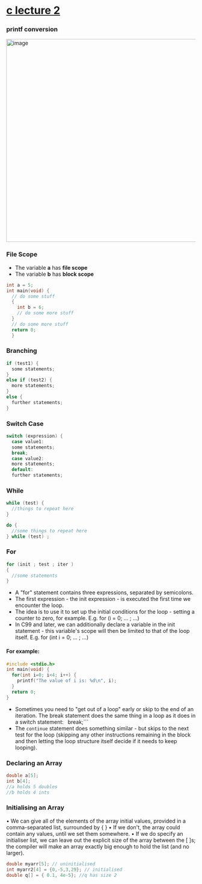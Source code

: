 # [c lecture 2](https://github.com/Khair9/Year-2-CompSci-Notes/blob/main/P2T/P2T.md)

### printf conversion
<img width="539" alt="image" src="https://github.com/user-attachments/assets/4264eb74-6e3c-4915-ba6d-04c42e608167" />

### File Scope
 - The variable **a** has **file scope**
 - The variable **b** has **block scope**
```c
int a = 5;
int main(void) {
  // do some stuff
  {
    int b = 6;
    // do some more stuff
  }
  // do some more stuff
  return 0;
  }
```
### Branching
```c
if (test1) {
  some statements;
}
else if (test2) {
  more statements;
}
else {
  further statements;
}
```
### Switch Case
```c
switch (expression) {
  case value1:
  some statements;
  break;
  case value2:
  more statements;
  default:
  further statements;
```
### While
```c
while (test) {
  //things to repeat here
}
```
```c
do {
  //some things to repeat here
} while (test) ;
```
### For
```c
for (init ; test ; iter )
{
  //some statements
}
```
 - A "for" statement contains three expressions, separated by semicolons.
 - The first expression - the init expression - is executed the first time we encounter the loop.
 - The idea is to use it to set up the initial conditions for the loop - setting a counter to zero, for example. E.g. for (i = 0; … ; …)
 - In C99 and later, we can additionally declare a variable in the init statement - this variable's scope will then be limited to that of the loop itself. E.g. for (int i = 0; … ; …)

#### For example:

```c
#include <stdio.h>
int main(void) {
  for(int i=0; i<4; i++) {
    printf("The value of i is: %d\n", i);
  }
  return 0;
}
```
 - Sometimes you need to "get out of a loop" early or skip to the end of an iteration. The break statement does the same thing in a loop as it does in a switch statement: ```
   ```break;```
- The ```continue``` statement does something similar - but skips to the next test for the loop (skipping any other instructions remaining in the block and then letting the loop structure itself decide if it needs to keep looping).
### Declaring an Array
```c
double a[5];
int b[4];
//a holds 5 doubles
//b holds 4 ints
```
### Initialising an Array
• We can give all of the elements of the array initial values, provided in a comma-separated list, surrounded by { }
• If we don't, the array could contain any values, until we set them somewhere.
• If we do specify an initialiser list, we can leave out the explicit size of the array between the [ ]s; the compiler will make an array exactly big enough to hold the list (and no larger).
```c
double myarr[5]; // uninitialised
int myarr2[4] = {0,-5,3,29}; // initialised
double q[] = { 0.1, 4e-5}; //q has size 2
```

